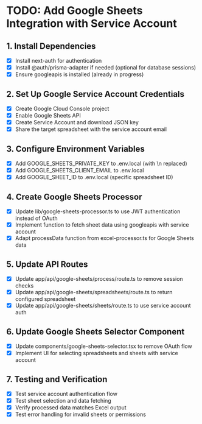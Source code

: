 # TODO: Add Google Sheets Integration with Service Account

## 1. Install Dependencies
- [x] Install next-auth for authentication
- [x] Install @auth/prisma-adapter if needed (optional for database sessions)
- [x] Ensure googleapis is installed (already in progress)

## 2. Set Up Google Service Account Credentials
- [x] Create Google Cloud Console project
- [x] Enable Google Sheets API
- [x] Create Service Account and download JSON key
- [x] Share the target spreadsheet with the service account email

## 3. Configure Environment Variables
- [x] Add GOOGLE_SHEETS_PRIVATE_KEY to .env.local (with \n replaced)
- [x] Add GOOGLE_SHEETS_CLIENT_EMAIL to .env.local
- [x] Add GOOGLE_SHEET_ID to .env.local (specific spreadsheet ID)

## 4. Create Google Sheets Processor
- [x] Update lib/google-sheets-processor.ts to use JWT authentication instead of OAuth
- [x] Implement function to fetch sheet data using googleapis with service account
- [x] Adapt processData function from excel-processor.ts for Google Sheets data

## 5. Update API Routes
- [x] Update app/api/google-sheets/process/route.ts to remove session checks
- [x] Update app/api/google-sheets/spreadsheets/route.ts to return configured spreadsheet
- [x] Update app/api/google-sheets/sheets/route.ts to use service account auth

## 6. Update Google Sheets Selector Component
- [x] Update components/google-sheets-selector.tsx to remove OAuth flow
- [x] Implement UI for selecting spreadsheets and sheets with service account

## 7. Testing and Verification
- [x] Test service account authentication flow
- [x] Test sheet selection and data fetching
- [x] Verify processed data matches Excel output
- [x] Test error handling for invalid sheets or permissions
